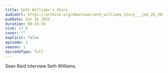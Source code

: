 ```yaml
---
title: Seth Williams's Story
audioUrl: https://archive.org/download/seth_williams_story___jan_26_2024_audio/seth_williams_story___jan_26%2C_2024_audio.mp3
pubDate: Jan 26 2024
duration: 00:35:30
size: 17.0
cover: ""
explicit: false
episode: 3
season: 1
episodeType: full
---
```


Sean Reid interview Seth Williams.
